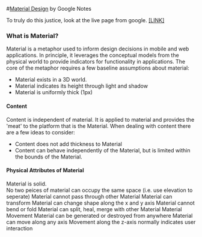 #[Material Design](https://www.google.com/design/spec/material-design/introduction.html) by Google Notes

To truly do this justice, look at the live page from google. [[LINK]](https://www.google.com/design/spec/material-design/introduction.html)

### What is Material?
Material is a metaphor used to inform design decisions in mobile and web applications.  In principle, it leverages the conceptual models from the physical world to provide indicators for functionality in applications.  The core of the metaphor requires a few baseline assumptions about material:

* Material exists in a 3D world.
* Material indicates its height through light and shadow
* Material is uniformly thick (1px)

#### Content
Content is independent of material.  It is applied to material and provides the 'meat' to the platform that is the Material.  When dealing with content there are a few ideas to consider:

* Content does not add thickness to Material
* Content can behave independently of the Material, but is limited within the bounds of the Material.


#### Physical Attributes of Material
Material is solid.  
No two peices of material can occupy the same space (i.e. use elevation to seperate)
Material cannot pass through other Material
Material can transform
Material can change shape along the x and y axis
Material cannot bend or fold
Material can split, heal, merge with other Material
Material Movement
Material can be generated or destroyed from anywhere
Material can move along any axis
Movement along the z-axis normally indicates user interaction
